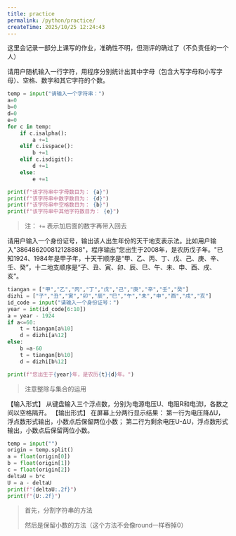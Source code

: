 ```yaml
---
title: practice
permalink: /python/practice/
createTime: 2025/10/25 12:24:43
---
```


这里会记录一部分上课写的作业，准确性不明，但测评的确过了（不负责任的一个人）



请用户随机输入一行字符，用程序分别统计出其中字母（包含大写字母和小写字母）、空格、数字和其它字符的个数。

```python
temp = input("请输入一个字符串：")
a=0
b=0
d=0
e=0
for c in temp:
    if c.isalpha():
        a +=1
    elif c.isspace():
        b +=1
    elif c.isdigit():
        d +=1
    else:
        e +=1

print(f"该字符串中字母数目为： {a}")
print(f"该字符串中数字数目为： {d}")
print(f"该字符串中空格数目为： {b}")
print(f"该字符串中其他字符数目为： {e}")
```

>  注： `+=` 表示加后面的数字再带入回去



请用户输入一个身份证号，输出该人出生年份的天干地支表示法。比如用户输入"386486200812128888"，程序输出"您出生于2008年，是农历戊子年。"已知1924、1984年是甲子年，十天干顺序是“甲、乙、丙、丁、戊、己、庚、辛、壬、癸”，十二地支顺序是“子、丑、寅、卯、辰、巳、午、未、申、酉、戌、亥”。

```python
tiangan = ["甲","乙","丙","丁","戊","己","庚","辛","壬","癸"]
dizhi = ["子","丑","寅","卯","辰","巳","午","未","申","酉","戌","亥"]
id_code = input("请输入一个身份证号：")
year = int(id_code[6:10])
a = year - 1924
if a<=60:
    t = tiangan[a%10]
    d = dizhi[a%12]
else:
    b =a-60
    t = tiangan[b%10]
    d = dizhi[b%12]

print(f"您出生于{year}年，是农历{t}{d}年。")
```

> 注意整除与集合的运用





【输入形式】
从键盘输入三个浮点数，分别为电源电压U、电阻R和电流I，各数之间以空格隔开。
【输出形式】
在屏幕上分两行显示结果：
第一行为电压降ΔU，浮点数形式输出，小数点后保留两位小数；
第二行为剩余电压U-ΔU，浮点数形式输出，小数点后保留两位小数。

```python
temp = input("")
origin = temp.split()
a = float(origin[0])
b = float(origin[1])
c = float(origin[2])
deltaU = b*c
U = a - deltaU
print(f"{deltaU:.2f}")
print(f"{U:.2f}")
```

> 首先，分割字符串的方法
>
> 然后是保留小数的方法（这个方法不会像round一样吞掉0）
